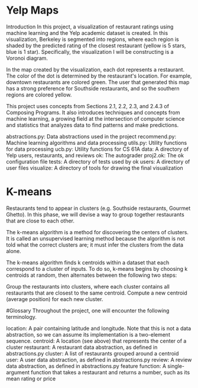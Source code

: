 # Yelp Maps
Introduction
In this project, a visualization of restaurant ratings using machine learning and the Yelp academic dataset is created. In this visualization, Berkeley is segmented into regions, where each region is shaded by the predicted rating of the closest restaurant (yellow is 5 stars, blue is 1 star). Specifically, the visualization I will be constructing is a Voronoi diagram.



In the map created by the visualization, each dot represents a restaurant. The color of the dot is determined by the restaurant's location. For example, downtown restaurants are colored green. The user that generated this map has a strong preference for Southside restaurants, and so the southern regions are colored yellow.

This project uses concepts from Sections 2.1, 2.2, 2.3, and 2.4.3 of Composing Programs. It also introduces techniques and concepts from machine learning, a growing field at the intersection of computer science and statistics that analyzes data to find patterns and make predictions.

abstractions.py: Data abstractions used in the project
recommend.py: Machine learning algorithms and data processing
utils.py: Utility functions for data processing
ucb.py: Utility functions for CS 61A
data: A directory of Yelp users, restaurants, and reviews
ok: The autograder
proj2.ok: The ok configuration file
tests: A directory of tests used by ok
users: A directory of user files
visualize: A directory of tools for drawing the final visualization


# K-means
Restaurants tend to appear in clusters (e.g. Southside restaurants, Gourmet Ghetto). In this phase, we will devise a way to group together restaurants that are close to each other.

The k-means algorithm is a method for discovering the centers of clusters. It is called an unsupervised learning method because the algorithm is not told what the correct clusters are; it must infer the clusters from the data alone.

The k-means algorithm finds k centroids within a dataset that each correspond to a cluster of inputs. To do so, k-means begins by choosing k centroids at random, then alternates between the following two steps:

Group the restaurants into clusters, where each cluster contains all restaurants that are closest to the same centroid.
Compute a new centroid (average position) for each new cluster.

#Glossary
Throughout the project, one will encounter the following terminology. 

location: A pair containing latitude and longitude. Note that this is not a data abstraction, so we can assume its implementation is a two-element sequence.
centroid: A location (see above) that represents the center of a cluster
restaurant: A restaurant data abstraction, as defined in abstractions.py
cluster: A list of restaurants grouped around a centroid
user: A user data abstraction, as defined in abstractions.py
review: A review data abstraction, as defined in abstractions.py
feature function: A single-argument function that takes a restaurant and returns a number, such as its mean rating or price

